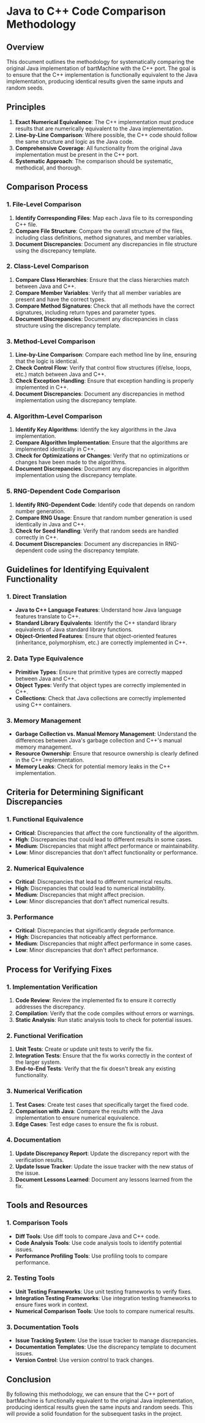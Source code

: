 # Java to C++ Code Comparison Methodology

## Overview
This document outlines the methodology for systematically comparing the original Java implementation of bartMachine with the C++ port. The goal is to ensure that the C++ implementation is functionally equivalent to the Java implementation, producing identical results given the same inputs and random seeds.

## Principles
1. **Exact Numerical Equivalence**: The C++ implementation must produce results that are numerically equivalent to the Java implementation.
2. **Line-by-Line Comparison**: Where possible, the C++ code should follow the same structure and logic as the Java code.
3. **Comprehensive Coverage**: All functionality from the original Java implementation must be present in the C++ port.
4. **Systematic Approach**: The comparison should be systematic, methodical, and thorough.

## Comparison Process

### 1. File-Level Comparison
1. **Identify Corresponding Files**: Map each Java file to its corresponding C++ file.
2. **Compare File Structure**: Compare the overall structure of the files, including class definitions, method signatures, and member variables.
3. **Document Discrepancies**: Document any discrepancies in file structure using the discrepancy template.

### 2. Class-Level Comparison
1. **Compare Class Hierarchies**: Ensure that the class hierarchies match between Java and C++.
2. **Compare Member Variables**: Verify that all member variables are present and have the correct types.
3. **Compare Method Signatures**: Check that all methods have the correct signatures, including return types and parameter types.
4. **Document Discrepancies**: Document any discrepancies in class structure using the discrepancy template.

### 3. Method-Level Comparison
1. **Line-by-Line Comparison**: Compare each method line by line, ensuring that the logic is identical.
2. **Check Control Flow**: Verify that control flow structures (if/else, loops, etc.) match between Java and C++.
3. **Check Exception Handling**: Ensure that exception handling is properly implemented in C++.
4. **Document Discrepancies**: Document any discrepancies in method implementation using the discrepancy template.

### 4. Algorithm-Level Comparison
1. **Identify Key Algorithms**: Identify the key algorithms in the Java implementation.
2. **Compare Algorithm Implementation**: Ensure that the algorithms are implemented identically in C++.
3. **Check for Optimizations or Changes**: Verify that no optimizations or changes have been made to the algorithms.
4. **Document Discrepancies**: Document any discrepancies in algorithm implementation using the discrepancy template.

### 5. RNG-Dependent Code Comparison
1. **Identify RNG-Dependent Code**: Identify code that depends on random number generation.
2. **Compare RNG Usage**: Ensure that random number generation is used identically in Java and C++.
3. **Check for Seed Handling**: Verify that random seeds are handled correctly in C++.
4. **Document Discrepancies**: Document any discrepancies in RNG-dependent code using the discrepancy template.

## Guidelines for Identifying Equivalent Functionality

### 1. Direct Translation
- **Java to C++ Language Features**: Understand how Java language features translate to C++.
- **Standard Library Equivalents**: Identify the C++ standard library equivalents of Java standard library functions.
- **Object-Oriented Features**: Ensure that object-oriented features (inheritance, polymorphism, etc.) are correctly implemented in C++.

### 2. Data Type Equivalence
- **Primitive Types**: Ensure that primitive types are correctly mapped between Java and C++.
- **Object Types**: Verify that object types are correctly implemented in C++.
- **Collections**: Check that Java collections are correctly implemented using C++ containers.

### 3. Memory Management
- **Garbage Collection vs. Manual Memory Management**: Understand the differences between Java's garbage collection and C++'s manual memory management.
- **Resource Ownership**: Ensure that resource ownership is clearly defined in the C++ implementation.
- **Memory Leaks**: Check for potential memory leaks in the C++ implementation.

## Criteria for Determining Significant Discrepancies

### 1. Functional Equivalence
- **Critical**: Discrepancies that affect the core functionality of the algorithm.
- **High**: Discrepancies that could lead to different results in some cases.
- **Medium**: Discrepancies that might affect performance or maintainability.
- **Low**: Minor discrepancies that don't affect functionality or performance.

### 2. Numerical Equivalence
- **Critical**: Discrepancies that lead to different numerical results.
- **High**: Discrepancies that could lead to numerical instability.
- **Medium**: Discrepancies that might affect precision.
- **Low**: Minor discrepancies that don't affect numerical results.

### 3. Performance
- **Critical**: Discrepancies that significantly degrade performance.
- **High**: Discrepancies that noticeably affect performance.
- **Medium**: Discrepancies that might affect performance in some cases.
- **Low**: Minor discrepancies that don't affect performance.

## Process for Verifying Fixes

### 1. Implementation Verification
1. **Code Review**: Review the implemented fix to ensure it correctly addresses the discrepancy.
2. **Compilation**: Verify that the code compiles without errors or warnings.
3. **Static Analysis**: Run static analysis tools to check for potential issues.

### 2. Functional Verification
1. **Unit Tests**: Create or update unit tests to verify the fix.
2. **Integration Tests**: Ensure that the fix works correctly in the context of the larger system.
3. **End-to-End Tests**: Verify that the fix doesn't break any existing functionality.

### 3. Numerical Verification
1. **Test Cases**: Create test cases that specifically target the fixed code.
2. **Comparison with Java**: Compare the results with the Java implementation to ensure numerical equivalence.
3. **Edge Cases**: Test edge cases to ensure the fix is robust.

### 4. Documentation
1. **Update Discrepancy Report**: Update the discrepancy report with the verification results.
2. **Update Issue Tracker**: Update the issue tracker with the new status of the issue.
3. **Document Lessons Learned**: Document any lessons learned from the fix.

## Tools and Resources

### 1. Comparison Tools
- **Diff Tools**: Use diff tools to compare Java and C++ code.
- **Code Analysis Tools**: Use code analysis tools to identify potential issues.
- **Performance Profiling Tools**: Use profiling tools to compare performance.

### 2. Testing Tools
- **Unit Testing Frameworks**: Use unit testing frameworks to verify fixes.
- **Integration Testing Frameworks**: Use integration testing frameworks to ensure fixes work in context.
- **Numerical Comparison Tools**: Use tools to compare numerical results.

### 3. Documentation Tools
- **Issue Tracking System**: Use the issue tracker to manage discrepancies.
- **Documentation Templates**: Use the discrepancy template to document issues.
- **Version Control**: Use version control to track changes.

## Conclusion
By following this methodology, we can ensure that the C++ port of bartMachine is functionally equivalent to the original Java implementation, producing identical results given the same inputs and random seeds. This will provide a solid foundation for the subsequent tasks in the project.
